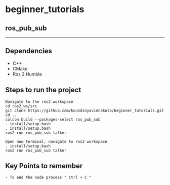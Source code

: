 # beginner_tutorials
## ros_pub_sub
---

## Dependencies
- C++ 
- CMake
- Ros 2 Humble


## Steps to run the project
```
Navigate to the ros2 workspace
cd ros2_ws/src
git clone https://github.com/koundinyavinnakota/beginner_tutorials.git
cd ..
colcon build --packages-select ros_pub_sub
. install/setup.bash
. install/setup.bash
ros2 run ros_pub_sub talker

Open new terminal, navigate to ros2 workspace
. install/setup.bash
ros2 run ros_pub_sub talker
```

## Key Points to remember
```
- To end the node process " Ctrl + C "
```
